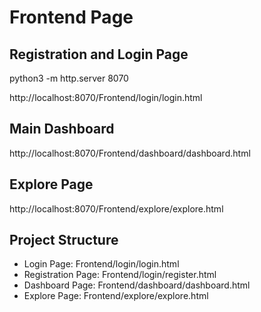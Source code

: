 # Frontend Page

## Registration and Login Page
python3 -m http.server 8070

http://localhost:8070/Frontend/login/login.html

## Main Dashboard
http://localhost:8070/Frontend/dashboard/dashboard.html

## Explore Page
http://localhost:8070/Frontend/explore/explore.html

## Project Structure
- Login Page: Frontend/login/login.html
- Registration Page: Frontend/login/register.html
- Dashboard Page: Frontend/dashboard/dashboard.html
- Explore Page: Frontend/explore/explore.html


